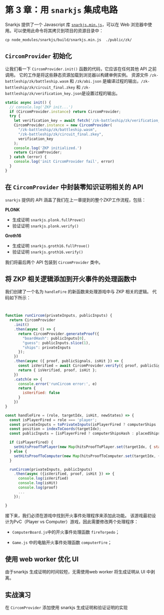 # 第 3 章：用 `snarkjs` 集成电路

Snarkjs 提供了一个 Javascript 库 [`snarkjs.min.js`](https://github.com/sCrypt-Inc/snarkjs#in-the-browser)，可以在 Web 浏览器中使用。可以使用此命令将其拷贝到项目的资源目录中：

```
cp node_modules/snarkjs/build/snarkjs.min.js  ./public/zk/
```

## `CircomProvider` 初始化


让我们看一下 `CircomProvider.init()` 函数的代码，它应该在任何其他 API 之前调用。 它的工作是将这些静态资源加载到浏览器以构建单例实例。
资源文件 `/zk-battleship/zk/battleship.wasm` 和 `/zk/abi.json` 是编译过程的输出，`/zk-battleship/zk/circuit_final.zkey` 和 `/zk-battleship/zk/verification_key.json`是设置过程的输出。

```js
static async init() {
  // console.log('ZKP init...')
  if (CircomProvider.instance) return CircomProvider;
  try {
    let verification_key = await fetch('/zk-battleship/zk/verification_key.json').then(resp => resp.json());
    CircomProvider.instance = new CircomProvider(
      "/zk-battleship/zk/battleship.wasm",
      "/zk-battleship/zk/circuit_final.zkey",
      verification_key
    );
    console.log('ZKP initialized.')
    return CircomProvider;
  } catch (error) {
    console.log('init CircomProvider fail', error)
  }
}
```

## 在 `CircomProvider` 中封装零知识证明相关的 API

`snarkjs` 提供的 API 涵盖了我们在上一章提到的整个ZKP工作流程，包括：


**PLONK**

- 生成证明 `snarkjs.plonk.fullProve()`
- 验证证明 `snarkjs.plonk.verify()`

**Groth16**

- 生成证明 `snarkjs.groth16.fullProve()`
- 验证证明 `snarkjs.groth16.verify()`

我们将最后两个 API 包装到 `CircomProvider` 类中。


## 将 ZKP 相关逻辑添加到开火事件的处理函数中


我们创建了一个名为 `handleFire` 的新函数来处理游戏中与 ZKP 相关的逻辑。 代码如下所示：

```js


function runCircom(privateInputs, publicInputs) {
  return CircomProvider
    .init()
    .then(async () => {
      return CircomProvider.generateProof({
        "boardHash": publicInputs[0],
        "guess": publicInputs.slice(1),
        "ships": privateInputs
      });
    })
    .then(async ({ proof, publicSignals, isHit }) => {
      const isVerified = await CircomProvider.verify({ proof, publicSignals });
      return { isVerified, proof, isHit };
    })
    .catch(e => {
      console.error('runCircom error:', e)
      return {
        isVerified: false
      }
    })
}

const handleFire = (role, targetIdx, isHit, newStates) => {
  const isPlayerFired = role === 'player';
  const privateInputs = toPrivateInputs(isPlayerFired ? computerShips : placedShips);
  const position = indexToCoords(targetIdx);
  const publicInputs = [isPlayerFired ? computerShipsHash : placedShipsHash, position.x, position.y];

  if (isPlayerFired) {
    setHitsProofToPlayer(new Map(hitsProofToPlayer.set(targetIdx, { status: 'pending' })));
  } else {
    setHitsProofToComputer(new Map(hitsProofToComputer.set(targetIdx, { status: 'pending' })));
  }

  runCircom(privateInputs, publicInputs)
    .then(async ({isVerified, proof, isHit }) => {
      console.log(isVerified)
      console.log(isHit)
      console.log(proof)
      ...
    });

}
```


接下来，我们必须在游戏中找到开火事件处理程序来添加此功能。 该游戏最初设计为PvC（Player vs Computer）游戏，因此需要修改两个处理程序：

- `ComputerBoard.js`中的开火事件处理函数 `fireTorpedo`；

- `Game.js` 中的电脑开火事件处理函数 `computerFire`；

## 使用 web worker 优化 UI

由于snarkjs 生成证明的时间较短，无需使用web worker 将生成证明从 UI 中剥离。

## 实战演习

在 `CircomProvider` 添加使用 snarkjs 生成证明和验证证明的实现